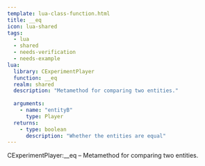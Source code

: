 ```yaml
---
template: lua-class-function.html
title: __eq
icon: lua-shared
tags:
  - lua
  - shared
  - needs-verification
  - needs-example
lua:
  library: CExperimentPlayer
  function: __eq
  realm: shared
  description: "Metamethod for comparing two entities."
  
  arguments:
    - name: "entityB"
      type: Player
  returns:
    - type: boolean
      description: "Whether the entities are equal"
---
```


<div class="lua__search__keywords">
CExperimentPlayer:__eq &#x2013; Metamethod for comparing two entities.
</div>
